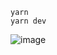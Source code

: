 
```
yarn
yarn dev
```


![image](https://res.cloudinary.com/dmlaqelqw/image/upload/v1690114650/Screenshot_77_qabqik.png)

